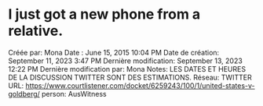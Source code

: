 # I just got a new phone from a relative.

Créée par: Mona
Date : June 15, 2015 10:04 PM
Date de création: September 11, 2023 3:47 PM
Dernière modification: September 13, 2023 12:22 PM
Dernière modification par: Mona
Notes: LES DATES ET HEURES DE LA DISCUSSION TWITTER SONT DES ESTIMATIONS.
Réseau: TWITTER
URL: https://www.courtlistener.com/docket/6259243/100/1/united-states-v-goldberg/
person: AusWitness